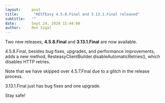 ```yaml
---
layout:     post
title:       "RESTEasy 4.5.8.Final and 3.13.1.Final released"
subtitle:   ""
date:       Sept 24, 2020 15:44:00
author:     Ron Sigal
---
```

Two new releases, **4.5.8.Final** and **3.13.1.Final** are now available.

4.5.8.Final, besides bug fixes, upgrades, and performance improvements, adds a new method, ResteasyClientBuilder.disableAutomaticRetries(), which disables HTTP retries.

Note that we have skipped over 4.5.7.Final due to a glitch in the release process.

3.13.1.Final just has bug fixes and one upgrade.

Stay safe!





                    




                    

                    


                
